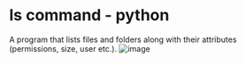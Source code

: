 # ls command - python
A program that lists files and folders along with their attributes (permissions, size, user etc.).
![image](https://user-images.githubusercontent.com/93734384/173067060-1e6c8428-e10f-4f16-b5be-e7c92f9000f6.png)
